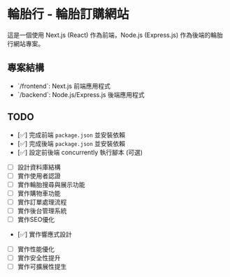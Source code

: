 # 輪胎行 - 輪胎訂購網站

這是一個使用 Next.js (React) 作為前端，Node.js (Express.js) 作為後端的輪胎行網站專案。

## 專案結構

- \`/frontend\`: Next.js 前端應用程式
- \`/backend\`: Node.js/Express.js 後端應用程式

## TODO
- [✅] 完成前端 `package.json` 並安裝依賴
- [✅] 完成後端 `package.json` 並安裝依賴
- [✅] 設定前後端 concurrently 執行腳本 (可選)
- [ ] 設計資料庫結構
- [ ] 實作使用者認證
- [ ] 實作輪胎搜尋與展示功能
- [ ] 實作購物車功能
- [ ] 實作訂單處理流程 
- [ ] 實作後台管理系統
- [ ] 實作SEO優化
- [✅] 實作響應式設計
- [ ] 實作性能優化
- [ ] 實作安全性提升
- [ ] 實作可擴展性提生
